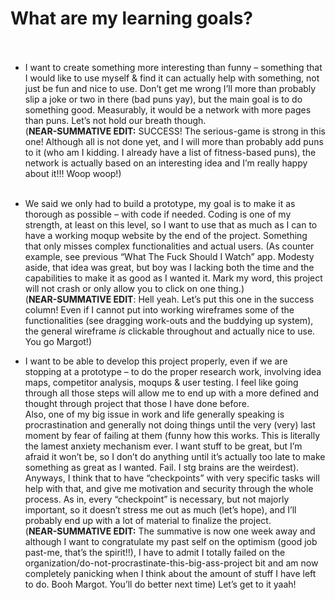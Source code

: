 #	What are my learning goals?<br><br>

-	I want to create something more interesting than funny – something that I would like to use myself & find it can actually help with something, not just be fun and nice to use. Don’t get me wrong I’ll more than probably slip a joke or two in there (bad puns yay), but the main goal is to do something good. Measurably, it would be a network with more pages than puns. Let’s not hold our breath though.<br>
(**NEAR-SUMMATIVE EDIT:** SUCCESS! The serious-game is strong in this one! Although all is not done yet, and I will more than probably add puns to it (who am I kidding. I already have a list of fitness-based puns), the network is actually based on an interesting idea and I’m really happy about it!!! Woop woop!)
<br><br>
-	We said we only had to build a prototype, my goal is to make it as thorough as possible – with code if needed. Coding is one of my strength, at least on this level, so I want to use that as much as I can to have a working moqup website by the end of the project. Something that only misses complex functionalities and actual users. (As counter example, see previous “What The Fuck Should I Watch” app. Modesty aside, that idea was great, but boy was I lacking both the time and the capabilities to make it as good as I wanted it. Mark my word, this project will not crash or only allow you to click on one thing.)<br>
(**NEAR-SUMMATIVE EDIT**: Hell yeah. Let’s put this one in the success column! Even if I cannot put into working wireframes some of the functionalities (see dragging work-outs and the buddying up system), the general wireframe *is* clickable throughout and actually nice to use. You go Margot!)

-	I want to be able to develop this project properly, even if we are stopping at a prototype – to do the proper research work, involving idea maps, competitor analysis, moqups & user testing. I feel like going through all those steps will allow me to end up with a more defined and thought through project that those I have done before. <br>Also, one of my big issue in work and life generally speaking is procrastination and generally not doing things until the very (very) last moment by fear of failing at them (funny how this works. This is literally the lamest anxiety mechanism ever. I want stuff to be great, but I’m afraid it won’t be, so I don’t do anything until it’s actually too late to make something as great as I wanted. Fail. I stg brains are the weirdest). Anyways, I think that to have “checkpoints” with very specific tasks will help with that, and give me motivation and security through the whole process. As in, every “checkpoint” is necessary, but not majorly important, so it doesn’t stress me out as much (let’s hope), and I’ll probably end up with a lot of material to finalize the project.<br> 
(**NEAR-SUMMATIVE EDIT:** The summative is now one week away and although I want to congratulate my past self on the optimism (good job past-me, that’s the spirit!!), I have to admit I totally failed on the organization/do-not-procrastinate-this-big-ass-project bit and am now completely panicking when I think about the amount of stuff I have left to do. Booh Margot. You’ll do better next time)
Let’s get to it yaah!
